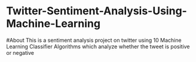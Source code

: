 # Twitter-Sentiment-Analysis-Using-Machine-Learning
#About
This is a sentiment analysis project on twitter using 10 Machine Learning Classifier Algorithms which analyze whether the tweet is positive or negative
